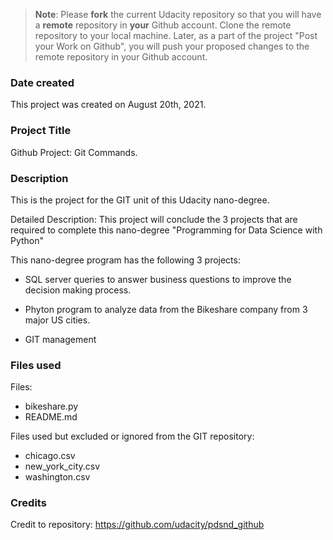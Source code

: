 >**Note**: Please **fork** the current Udacity repository so that you will have a **remote** repository in **your** Github account. Clone the remote repository to your local machine. Later, as a part of the project "Post your Work on Github", you will push your proposed changes to the remote repository in your Github account.

### Date created
This project was created on August 20th, 2021.

### Project Title
Github Project: Git Commands.



### Description
This is the project for the GIT unit of this Udacity nano-degree.

Detailed Description:
This project will conclude the 3 projects that are required to complete this nano-degree "Programming for Data Science with Python"

This nano-degree program has the following 3 projects:

- SQL server queries to answer business questions to improve the decision making process.

- Phyton program to analyze data from the Bikeshare company from 3 major US cities.

- GIT management

### Files used
Files:  
- bikeshare.py
- README.md

Files used but excluded or ignored from the GIT repository:
- chicago.csv
- new_york_city.csv
- washington.csv

### Credits
Credit to repository: https://github.com/udacity/pdsnd_github
